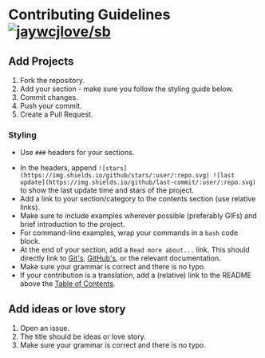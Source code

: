 # Contributing Guidelines [![jaywcjlove/sb](https://jaywcjlove.github.io/sb/lang/chinese.svg)](contributing-cn.md)

## Add Projects
1. Fork the repository.
2. Add your section - make sure you follow the styling guide below.
3. Commit changes.
4. Push your commit.
5. Create a Pull Request.

### Styling

- Use `###` headers for your sections.
<!-- - Also use `###` for categories (these should group together relevant sections) and `####` for subcategories. -->
- In the headers, append `![stars](https://img.shields.io/github/stars/:user/:repo.svg) ![last update](https://img.shields.io/github/last-commit/:user/:repo.svg)` to show the last update time and stars of the project.
- Add a link to your section/category to the contents section (use relative links).
- Make sure to include examples wherever possible (preferably GIFs) and brief introduction to the project.
- For command-line examples, wrap your commands in a `bash` code block.
- At the end of your section, add a `Read more about...` link. This should directly link to [Git's](http://git-scm.com/docs), [GitHub's](https://help.github.com), or the relevant documentation.
- Make sure your grammar is correct and there is no typo.
- If your contribution is a translation, add a (relative) link to the README above the [Table of Contents](readme.md#table-of-contents).

## Add ideas or love story
1. Open an issue.
2. The title should be ideas or love story.
3. Make sure your grammar is correct and there is no typo.
